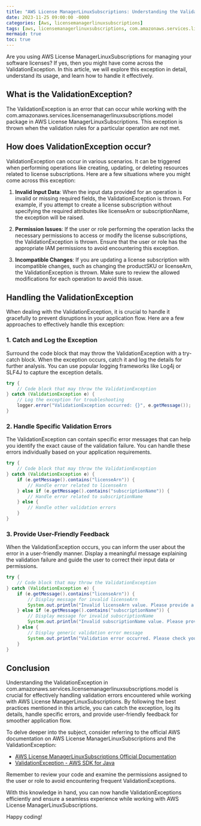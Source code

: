 ```yaml
---
title: "AWS License ManagerLinuxSubscriptions: Understanding the ValidationException" | licensemanagerlinuxsubscriptions Service
date: 2023-11-25 09:00:00 -0000
categories: [Aws, licensemanagerlinuxsubscriptions]
tags: [aws, licensemanagerlinuxsubscriptions, com.amazonaws.services.licensemanagerlinuxsubscriptions.model]
mermaid: true
toc: true
---
```



Are you using AWS License ManagerLinuxSubscriptions for managing your software licenses? If yes, then you might have come across the ValidationException. In this article, we will explore this exception in detail, understand its usage, and learn how to handle it effectively.

## What is the ValidationException?

The ValidationException is an error that can occur while working with the com.amazonaws.services.licensemanagerlinuxsubscriptions.model package in AWS License ManagerLinuxSubscriptions. This exception is thrown when the validation rules for a particular operation are not met.

## How does ValidationException occur?

ValidationException can occur in various scenarios. It can be triggered when performing operations like creating, updating, or deleting resources related to license subscriptions. Here are a few situations where you might come across this exception:

1. **Invalid Input Data**: When the input data provided for an operation is invalid or missing required fields, the ValidationException is thrown. For example, if you attempt to create a license subscription without specifying the required attributes like licenseArn or subscriptionName, the exception will be raised.

2. **Permission Issues**: If the user or role performing the operation lacks the necessary permissions to access or modify the license subscriptions, the ValidationException is thrown. Ensure that the user or role has the appropriate IAM permissions to avoid encountering this exception.

3. **Incompatible Changes**: If you are updating a license subscription with incompatible changes, such as changing the productSKU or licenseArn, the ValidationException is thrown. Make sure to review the allowed modifications for each operation to avoid this issue.

## Handling the ValidationException

When dealing with the ValidationException, it is crucial to handle it gracefully to prevent disruptions in your application flow. Here are a few approaches to effectively handle this exception:

### 1. Catch and Log the Exception

Surround the code block that may throw the ValidationException with a try-catch block. When the exception occurs, catch it and log the details for further analysis. You can use popular logging frameworks like Log4j or SLF4J to capture the exception details.

```java
try {
    // Code block that may throw the ValidationException
} catch (ValidationException e) {
    // Log the exception for troubleshooting
    logger.error("ValidationException occurred: {}", e.getMessage());
}
```

### 2. Handle Specific Validation Errors

The ValidationException can contain specific error messages that can help you identify the exact cause of the validation failure. You can handle these errors individually based on your application requirements.

```java
try {
    // Code block that may throw the ValidationException
} catch (ValidationException e) {
    if (e.getMessage().contains("licenseArn")) {
        // Handle error related to licenseArn
    } else if (e.getMessage().contains("subscriptionName")) {
        // Handle error related to subscriptionName
    } else {
        // Handle other validation errors
    }
}
```

### 3. Provide User-Friendly Feedback

When the ValidationException occurs, you can inform the user about the error in a user-friendly manner. Display a meaningful message explaining the validation failure and guide the user to correct their input data or permissions.

```java
try {
    // Code block that may throw the ValidationException
} catch (ValidationException e) {
    if (e.getMessage().contains("licenseArn")) {
        // Display message for invalid licenseArn
        System.out.println("Invalid licenseArn value. Please provide a valid licenseArn.");
    } else if (e.getMessage().contains("subscriptionName")) {
        // Display message for invalid subscriptionName
        System.out.println("Invalid subscriptionName value. Please provide a valid subscriptionName.");
    } else {
        // Display generic validation error message
        System.out.println("Validation error occurred. Please check your input data and try again.");
    }
}
```

## Conclusion

Understanding the ValidationException in com.amazonaws.services.licensemanagerlinuxsubscriptions.model is crucial for effectively handling validation errors encountered while working with AWS License ManagerLinuxSubscriptions. By following the best practices mentioned in this article, you can catch the exception, log its details, handle specific errors, and provide user-friendly feedback for smoother application flow.

To delve deeper into the subject, consider referring to the official AWS documentation on AWS License ManagerLinuxSubscriptions and the ValidationException:

- [AWS License ManagerLinuxSubscriptions Official Documentation](https://docs.aws.amazon.com/license-manager/latest/APIReference/API_LicenseManagerLinuxSubscription.html)
- [ValidationException - AWS SDK for Java](https://docs.aws.amazon.com/AWSJavaSDK/latest/javadoc/com/amazonaws/services/licensemanagerlinuxsubscriptions/model/ValidationException.html)

Remember to review your code and examine the permissions assigned to the user or role to avoid encountering frequent ValidationExceptions.

With this knowledge in hand, you can now handle ValidationExceptions efficiently and ensure a seamless experience while working with AWS License ManagerLinuxSubscriptions.

Happy coding!